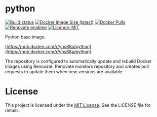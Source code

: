 # python

[![Build status](https://github.com/yhs88a/python/actions/workflows/build-push.yml/badge.svg)](https://github.com/yhs88a/python/actions/workflows/build-push.yml)
[![Docker Image Size (latest)](https://img.shields.io/docker/image-size/yhs88a/python/latest)](https://hub.docker.com/r/yhs88a/python)
[![Docker Pulls](https://img.shields.io/docker/pulls/yhs88a/python)](https://hub.docker.com/r/yhs88a/python)
[![Renovate enabled](https://img.shields.io/badge/renovate-enabled-brightgreen.svg)](https://renovatebot.com/)
[![Licence: MIT](https://img.shields.io/github/license/yhs88a/python)](https://github.com/yhs88a/python/blob/main/LICENSE)

Python base image.

[https://hub.docker.com/r/yhs88a/python](https://hub.docker.com/r/yhs88a/python)

The repository is configured to automatically update and rebuild Docker images using Renovate. Renovate monitors repository and creates pull requests to update them when new versions are available.

# License

This project is licensed under the [MIT License](/LICENSE). See the LICENSE file for details.
